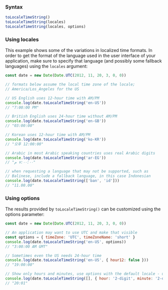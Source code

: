 ### Syntax

```javascript
toLocaleTimeString()
toLocaleTimeString(locales)
toLocaleTimeString(locales, options)
```

### Using locales

This example shows some of the variations in localized time formats. In order to get the format of the language used in the user interface of your application, make sure to specify that language (and possibly some fallback languages) using the `locales` argument:

```javascript
const date = new Date(Date.UTC(2012, 11, 20, 3, 0, 0))

// formats below assume the local time zone of the locale;
// America/Los_Angeles for the US

// US English uses 12-hour time with AM/PM
console.log(date.toLocaleTimeString('en-US'))
// "7:00:00 PM"

// British English uses 24-hour time without AM/PM
console.log(date.toLocaleTimeString('en-GB'))
// "03:00:00"

// Korean uses 12-hour time with AM/PM
console.log(date.toLocaleTimeString('ko-KR'))
// "오후 12:00:00"

// Arabic in most Arabic speaking countries uses real Arabic digits
console.log(date.toLocaleTimeString('ar-EG'))
// "٧:٠٠:٠٠ م"

// when requesting a language that may not be supported, such as
// Balinese, include a fallback language, in this case Indonesian
console.log(date.toLocaleTimeString(['ban', 'id']))
// "11.00.00"
```

### Using options

The results provided by `toLocaleTimeString()` can be customized using the options parameter:

```javascript
const date = new Date(Date.UTC(2012, 11, 20, 3, 0, 0))

// An application may want to use UTC and make that visible
const options = { timeZone: 'UTC', timeZoneName: 'short' }
console.log(date.toLocaleTimeString('en-US', options))
// "3:00:00 AM GMT"

// Sometimes even the US needs 24-hour time
console.log(date.toLocaleTimeString('en-US', { hour12: false }))
// "19:00:00"

// Show only hours and minutes, use options with the default locale - use an empty array
console.log(date.toLocaleTimeString([], { hour: '2-digit', minute: '2-digit' }))
// "20:01"
```
